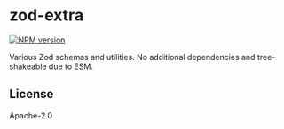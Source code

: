 # zod-extra

<a href="https://www.npmjs.com/package/zod-extra"><img alt="NPM version" src="https://img.shields.io/npm/v/zod-extra.svg?style=for-the-badge&labelColor=000000"></a>

Various Zod schemas and utilities. No additional dependencies and tree-shakeable due to ESM.

## License

Apache-2.0
